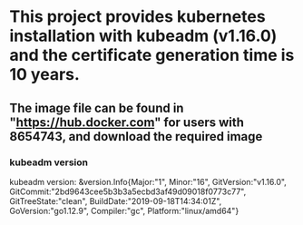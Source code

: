 # This project provides kubernetes installation with kubeadm (v1.16.0) and the certificate generation time is 10 years. 
## The image file can be found in "https://hub.docker.com" for users with 8654743, and download the required image

### kubeadm version
kubeadm version: &version.Info{Major:"1", Minor:"16", GitVersion:"v1.16.0", GitCommit:"2bd9643cee5b3b3a5ecbd3af49d09018f0773c77", GitTreeState:"clean", BuildDate:"2019-09-18T14:34:01Z", GoVersion:"go1.12.9", Compiler:"gc", Platform:"linux/amd64"}


